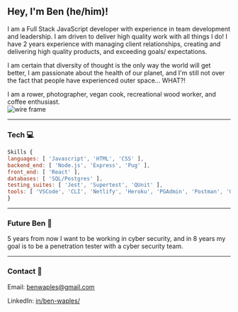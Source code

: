 ## Hey, I'm Ben (he/him)!

<!-- Description -->
I am a Full Stack JavaScript developer with experience in team development and leadership. I am driven to deliver high quality work with all things I do! I have 2 years experience with managing client relationships, creating and delivering high quality products, and exceeding goals/ expectations. 

I am certain that diversity of thought is the only way the world will get better, I am passionate about the health of our planet, and I'm still not over the fact that people have experienced outer space... WHAT?!

I am a rower, photographer, vegan cook, recreational wood worker, and coffee enthusiast.  
<img src="https://media.giphy.com/media/Bmej885B6R2Ug/giphy.gif" alt="wire frame" />

<!-- ### Portfolio:
<a href="benwaples.dev">benwaples.dev<> -->
****
### **Tech** 💻 
```js
Skills {
languages: [ 'Javascript', 'HTML', 'CSS' ],
backend_end: [ 'Node.js', 'Express', 'Pug' ],
front_end: [ 'React' ],
databases: [ 'SQL/Postgres' ],
testing_suites: [ 'Jest', 'Supertest', 'QUnit' ],
tools: [ 'VSCode', 'CLI', 'Netlify', 'Heroku', 'PGAdmin', 'Postman', 'Github', 'Slack' ]
} 
```
***
### **Future Ben** 💭
5 years from now I want to be working in cyber security, and in 8 years my goal is to be a penetration tester with a cyber security team.
***
### **Contact** 📧

Email: benwaples@gmail.com

LinkedIn: <a href="https://www.linkedin.com/in/ben-waples/">in/ben-waples/</a>

<!-- Fun Fac/ joke -->




